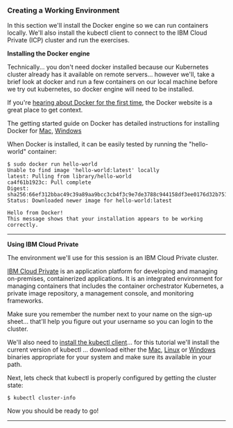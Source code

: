

### Creating a Working Environment
In this section we'll install the Docker engine so we can run containers locally. We'll also install the kubectl client to connect to the IBM Cloud Private (ICP) cluster and run the exercises.

**Installing the Docker engine**

Technically... you don't need docker installed because our Kubernetes cluster already has it available on remote servers... however we'll, take a brief look at docker and run a few containers on our local machine before we try out kubernetes, so docker engine will need to be installed.

If you're [hearing about Docker for the first time](https://www.docker.com/what-container), the Docker website is a great place to get context.

The getting started guide on Docker has detailed instructions for installing Docker for [Mac](https://store.docker.com/editions/community/docker-ce-desktop-mac), [Windows](https://store.docker.com/editions/community/docker-ce-desktop-windows)

When Docker is installed, it can be easily tested by running the "hello-world" container:
```
$ sudo docker run hello-world
Unable to find image 'hello-world:latest' locally
latest: Pulling from library/hello-world
ca4f61b1923c: Pull complete
Digest: sha256:66ef312bbac49c39a89aa9bcc3cb4f3c9e7de3788c944158df3ee0176d32b751
Status: Downloaded newer image for hello-world:latest

Hello from Docker!
This message shows that your installation appears to be working correctly.
```

---

**Using IBM Cloud Private**

The environment we'll use for this session is an IBM Cloud Private cluster. 

[IBM Cloud Private](https://www.youtube.com/watch?v=yzXA3qhfaq0) is an application platform for developing and managing on-premises, containerized applications. It is an integrated environment for managing containers that includes the container orchestrator Kubernetes, a private image repository, a management console, and monitoring frameworks.

Make sure you remember the number next to your name on the sign-up sheet... that'll help you figure out your username so you can login to the cluster.


We'll also need to [install the kubectl client](https://kubernetes.io/docs/tasks/tools/install-kubectl/)... for this tutorial we'll install the current version of kubectl ... download either the [Mac](https://dl.k8s.io/v1.10.0/kubernetes-client-darwin-amd64.tar.gz), [Linux](https://dl.k8s.io/v1.10.0/kubernetes-client-linux-amd64.tar.gz) or [Windows](https://dl.k8s.io/v1.10.0/kubernetes-client-windows-amd64.tar.gz) binaries appropriate for your system and make sure its available in your path.


Next, lets check that kubectl is properly configured by getting the cluster state:
```
$ kubectl cluster-info

```

Now you should be ready to go!


---
